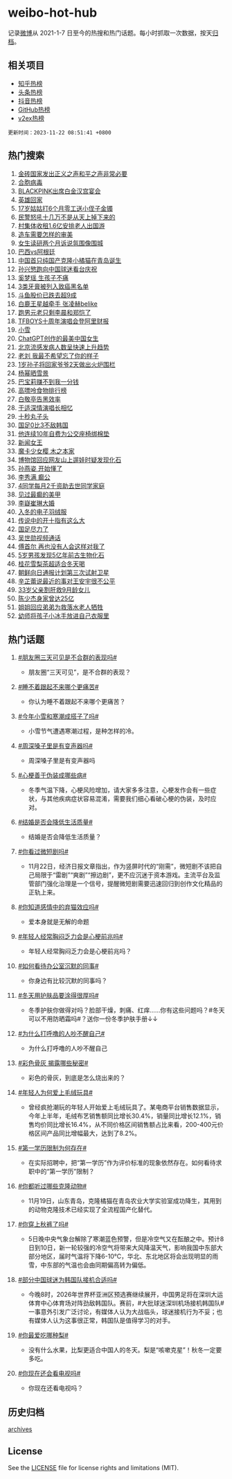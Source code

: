 # weibo-hot-hub

记录[微博](https://www.weibo.com)从 2021-1-7 日至今的热搜和热门话题。每小时抓取一次数据，按天[归档](archives)。

## 相关项目

- [知乎热榜](https://github.com/lonnyzhang423/zhihu-hot-hub)
- [头条热榜](https://github.com/lonnyzhang423/toutiao-hot-hub)
- [抖音热榜](https://github.com/lonnyzhang423/douyin-hot-hub)
- [GitHub热榜](https://github.com/lonnyzhang423/github-hot-hub)
- [v2ex热榜](https://github.com/lonnyzhang423/v2ex-hot-hub)


`更新时间：2023-11-22 08:51:41 +0800`

## 热门搜索

1. [金砖国家发出正义之声和平之声非常必要](https://m.weibo.cn/search?containerid=100103type%3D1%26t%3D10%26q%3D%23%E9%87%91%E7%A0%96%E5%9B%BD%E5%AE%B6%E5%8F%91%E5%87%BA%E6%AD%A3%E4%B9%89%E4%B9%8B%E5%A3%B0%E5%92%8C%E5%B9%B3%E4%B9%8B%E5%A3%B0%E9%9D%9E%E5%B8%B8%E5%BF%85%E8%A6%81%23&stream_entry_id=51&isnewpage=1&extparam=seat%3D1%26pos%3D0%26dgr%3D0%26stream_entry_id%3D51%26c_type%3D51%26q%3D%2523%25E9%2587%2591%25E7%25A0%2596%25E5%259B%25BD%25E5%25AE%25B6%25E5%258F%2591%25E5%2587%25BA%25E6%25AD%25A3%25E4%25B9%2589%25E4%25B9%258B%25E5%25A3%25B0%25E5%2592%258C%25E5%25B9%25B3%25E4%25B9%258B%25E5%25A3%25B0%25E9%259D%259E%25E5%25B8%25B8%25E5%25BF%2585%25E8%25A6%2581%2523%26cate%3D10103%26filter_type%3Drealtimehot%26display_time%3D1700614298%26pre_seqid%3D17006142989180711638)
1. [合胞病毒](https://m.weibo.cn/search?containerid=100103type%3D1%26t%3D10%26q%3D%E5%90%88%E8%83%9E%E7%97%85%E6%AF%92&stream_entry_id=31&isnewpage=1&extparam=seat%3D1%26lcate%3D5001%26flag%3D2%26q%3D%25E5%2590%2588%25E8%2583%259E%25E7%2597%2585%25E6%25AF%2592%26pos%3D0%26dgr%3D0%26cate%3D5001%26filter_type%3Drealtimehot%26realpos%3D1%26c_type%3D31%26stream_entry_id%3D31%26band_rank%3D1%26display_time%3D1700614298%26pre_seqid%3D17006142989180711638)
1. [BLACKPINK出席白金汉宫宴会](https://m.weibo.cn/search?containerid=100103type%3D1%26t%3D10%26q%3D%23BLACKPINK%E5%87%BA%E5%B8%AD%E7%99%BD%E9%87%91%E6%B1%89%E5%AE%AB%E5%AE%B4%E4%BC%9A%23&stream_entry_id=31&isnewpage=1&extparam=seat%3D1%26lcate%3D5001%26flag%3D1%26q%3D%2523BLACKPINK%25E5%2587%25BA%25E5%25B8%25AD%25E7%2599%25BD%25E9%2587%2591%25E6%25B1%2589%25E5%25AE%25AB%25E5%25AE%25B4%25E4%25BC%259A%2523%26pos%3D1%26dgr%3D0%26cate%3D5001%26filter_type%3Drealtimehot%26realpos%3D2%26c_type%3D31%26stream_entry_id%3D31%26band_rank%3D2%26display_time%3D1700614298%26pre_seqid%3D17006142989180711638)
1. [英雄回家](https://m.weibo.cn/search?containerid=100103type%3D1%26t%3D10%26q%3D%23%E8%8B%B1%E9%9B%84%E5%9B%9E%E5%AE%B6%23&stream_entry_id=31&isnewpage=1&extparam=seat%3D1%26lcate%3D5001%26flag%3D0%26q%3D%2523%25E8%258B%25B1%25E9%259B%2584%25E5%259B%259E%25E5%25AE%25B6%2523%26pos%3D2%26dgr%3D0%26cate%3D5001%26filter_type%3Drealtimehot%26realpos%3D3%26c_type%3D31%26stream_entry_id%3D31%26band_rank%3D3%26display_time%3D1700614298%26pre_seqid%3D17006142989180711638)
1. [17岁姑姑打6个月零工送小侄子金镯](https://m.weibo.cn/search?containerid=100103type%3D1%26t%3D10%26q%3D%2317%E5%B2%81%E5%A7%91%E5%A7%91%E6%89%936%E4%B8%AA%E6%9C%88%E9%9B%B6%E5%B7%A5%E9%80%81%E5%B0%8F%E4%BE%84%E5%AD%90%E9%87%91%E9%95%AF%23&stream_entry_id=31&isnewpage=1&extparam=seat%3D1%26lcate%3D5001%26flag%3D1%26q%3D%252317%25E5%25B2%2581%25E5%25A7%2591%25E5%25A7%2591%25E6%2589%25936%25E4%25B8%25AA%25E6%259C%2588%25E9%259B%25B6%25E5%25B7%25A5%25E9%2580%2581%25E5%25B0%258F%25E4%25BE%2584%25E5%25AD%2590%25E9%2587%2591%25E9%2595%25AF%2523%26pos%3D3%26dgr%3D0%26cate%3D5001%26filter_type%3Drealtimehot%26realpos%3D4%26c_type%3D31%26stream_entry_id%3D31%26band_rank%3D4%26display_time%3D1700614298%26pre_seqid%3D17006142989180711638)
1. [民警怒吼十几万不是从天上掉下来的](https://m.weibo.cn/search?containerid=100103type%3D1%26t%3D10%26q%3D%23%E6%B0%91%E8%AD%A6%E6%80%92%E5%90%BC%E5%8D%81%E5%87%A0%E4%B8%87%E4%B8%8D%E6%98%AF%E4%BB%8E%E5%A4%A9%E4%B8%8A%E6%8E%89%E4%B8%8B%E6%9D%A5%E7%9A%84%23&stream_entry_id=31&isnewpage=1&extparam=seat%3D1%26lcate%3D5001%26flag%3D32768%26q%3D%2523%25E6%25B0%2591%25E8%25AD%25A6%25E6%2580%2592%25E5%2590%25BC%25E5%258D%2581%25E5%2587%25A0%25E4%25B8%2587%25E4%25B8%258D%25E6%2598%25AF%25E4%25BB%258E%25E5%25A4%25A9%25E4%25B8%258A%25E6%258E%2589%25E4%25B8%258B%25E6%259D%25A5%25E7%259A%2584%2523%26pos%3D4%26dgr%3D0%26cate%3D5001%26filter_type%3Drealtimehot%26realpos%3D5%26c_type%3D31%26stream_entry_id%3D31%26band_rank%3D5%26display_time%3D1700614298%26pre_seqid%3D17006142989180711638)
1. [村集体收租1.6亿安排老人出国游](https://m.weibo.cn/search?containerid=100103type%3D1%26t%3D10%26q%3D%23%E6%9D%91%E9%9B%86%E4%BD%93%E6%94%B6%E7%A7%9F1.6%E4%BA%BF%E5%AE%89%E6%8E%92%E8%80%81%E4%BA%BA%E5%87%BA%E5%9B%BD%E6%B8%B8%23&stream_entry_id=31&isnewpage=1&extparam=seat%3D1%26lcate%3D5001%26flag%3D32768%26q%3D%2523%25E6%259D%2591%25E9%259B%2586%25E4%25BD%2593%25E6%2594%25B6%25E7%25A7%259F1.6%25E4%25BA%25BF%25E5%25AE%2589%25E6%258E%2592%25E8%2580%2581%25E4%25BA%25BA%25E5%2587%25BA%25E5%259B%25BD%25E6%25B8%25B8%2523%26pos%3D5%26dgr%3D0%26cate%3D5001%26filter_type%3Drealtimehot%26realpos%3D6%26c_type%3D31%26stream_entry_id%3D31%26band_rank%3D6%26display_time%3D1700614298%26pre_seqid%3D17006142989180711638)
1. [造车需要怎样的审美](https://m.weibo.cn/search?containerid=100103type%3D1%26t%3D10%26q%3D%23%E9%80%A0%E8%BD%A6%E9%9C%80%E8%A6%81%E6%80%8E%E6%A0%B7%E7%9A%84%E5%AE%A1%E7%BE%8E%23&stream_entry_id=31&isnewpage=1&extparam=seat%3D1%26lcate%3D5001%26dgr%3D0%26q%3D%2523%25E9%2580%25A0%25E8%25BD%25A6%25E9%259C%2580%25E8%25A6%2581%25E6%2580%258E%25E6%25A0%25B7%25E7%259A%2584%25E5%25AE%25A1%25E7%25BE%258E%2523%26stream_entry_id%3D31%26pos%3D6%26adid%3D212178%26filter_type%3Drealtimehot%26band_rank%3D7%26cate%3D5001%26is_ad_pos%3D1%26c_type%3D31%26display_time%3D1700614298%26pre_seqid%3D17006142989180711638)
1. [女生读研两个月诉说氛围像围城](https://m.weibo.cn/search?containerid=100103type%3D1%26t%3D10%26q%3D%23%E5%A5%B3%E7%94%9F%E8%AF%BB%E7%A0%94%E4%B8%A4%E4%B8%AA%E6%9C%88%E8%AF%89%E8%AF%B4%E6%B0%9B%E5%9B%B4%E5%83%8F%E5%9B%B4%E5%9F%8E%23&stream_entry_id=31&isnewpage=1&extparam=seat%3D1%26lcate%3D5001%26flag%3D0%26q%3D%2523%25E5%25A5%25B3%25E7%2594%259F%25E8%25AF%25BB%25E7%25A0%2594%25E4%25B8%25A4%25E4%25B8%25AA%25E6%259C%2588%25E8%25AF%2589%25E8%25AF%25B4%25E6%25B0%259B%25E5%259B%25B4%25E5%2583%258F%25E5%259B%25B4%25E5%259F%258E%2523%26pos%3D7%26dgr%3D0%26cate%3D5001%26filter_type%3Drealtimehot%26realpos%3D7%26c_type%3D31%26stream_entry_id%3D31%26band_rank%3D7%26display_time%3D1700614298%26pre_seqid%3D17006142989180711638)
1. [巴西vs阿根廷](https://m.weibo.cn/search?containerid=100103type%3D1%26t%3D10%26q%3D%23%E5%B7%B4%E8%A5%BFvs%E9%98%BF%E6%A0%B9%E5%BB%B7%23&stream_entry_id=31&isnewpage=1&extparam=seat%3D1%26lcate%3D5001%26flag%3D1%26q%3D%2523%25E5%25B7%25B4%25E8%25A5%25BFvs%25E9%2598%25BF%25E6%25A0%25B9%25E5%25BB%25B7%2523%26pos%3D8%26dgr%3D0%26cate%3D5001%26filter_type%3Drealtimehot%26realpos%3D8%26c_type%3D31%26stream_entry_id%3D31%26band_rank%3D8%26display_time%3D1700614298%26pre_seqid%3D17006142989180711638)
1. [中国首只纯国产克隆小橘猫在青岛诞生](https://m.weibo.cn/search?containerid=100103type%3D1%26t%3D10%26q%3D%23%E4%B8%AD%E5%9B%BD%E9%A6%96%E5%8F%AA%E7%BA%AF%E5%9B%BD%E4%BA%A7%E5%85%8B%E9%9A%86%E5%B0%8F%E6%A9%98%E7%8C%AB%E5%9C%A8%E9%9D%92%E5%B2%9B%E8%AF%9E%E7%94%9F%23&stream_entry_id=31&isnewpage=1&extparam=seat%3D1%26lcate%3D5001%26flag%3D1%26q%3D%2523%25E4%25B8%25AD%25E5%259B%25BD%25E9%25A6%2596%25E5%258F%25AA%25E7%25BA%25AF%25E5%259B%25BD%25E4%25BA%25A7%25E5%2585%258B%25E9%259A%2586%25E5%25B0%258F%25E6%25A9%2598%25E7%258C%25AB%25E5%259C%25A8%25E9%259D%2592%25E5%25B2%259B%25E8%25AF%259E%25E7%2594%259F%2523%26pos%3D9%26dgr%3D0%26cate%3D5001%26filter_type%3Drealtimehot%26realpos%3D9%26c_type%3D31%26stream_entry_id%3D31%26band_rank%3D9%26display_time%3D1700614298%26pre_seqid%3D17006142989180711638)
1. [孙兴慜跑向中国球迷看台庆祝](https://m.weibo.cn/search?containerid=100103type%3D1%26t%3D10%26q%3D%23%E5%AD%99%E5%85%B4%E6%85%9C%E8%B7%91%E5%90%91%E4%B8%AD%E5%9B%BD%E7%90%83%E8%BF%B7%E7%9C%8B%E5%8F%B0%E5%BA%86%E7%A5%9D%23&stream_entry_id=31&isnewpage=1&extparam=seat%3D1%26lcate%3D5001%26flag%3D0%26q%3D%2523%25E5%25AD%2599%25E5%2585%25B4%25E6%2585%259C%25E8%25B7%2591%25E5%2590%2591%25E4%25B8%25AD%25E5%259B%25BD%25E7%2590%2583%25E8%25BF%25B7%25E7%259C%258B%25E5%258F%25B0%25E5%25BA%2586%25E7%25A5%259D%2523%26pos%3D10%26dgr%3D0%26cate%3D5001%26filter_type%3Drealtimehot%26realpos%3D10%26c_type%3D31%26stream_entry_id%3D31%26band_rank%3D10%26display_time%3D1700614298%26pre_seqid%3D17006142989180711638)
1. [奚梦瑶 生孩子不痛](https://m.weibo.cn/search?containerid=100103type%3D1%26t%3D10%26q%3D%E5%A5%9A%E6%A2%A6%E7%91%B6+%E7%94%9F%E5%AD%A9%E5%AD%90%E4%B8%8D%E7%97%9B&stream_entry_id=31&isnewpage=1&extparam=seat%3D1%26lcate%3D5001%26flag%3D1%26q%3D%25E5%25A5%259A%25E6%25A2%25A6%25E7%2591%25B6%2520%25E7%2594%259F%25E5%25AD%25A9%25E5%25AD%2590%25E4%25B8%258D%25E7%2597%259B%26pos%3D11%26dgr%3D0%26cate%3D5001%26filter_type%3Drealtimehot%26realpos%3D11%26c_type%3D31%26stream_entry_id%3D31%26band_rank%3D11%26display_time%3D1700614298%26pre_seqid%3D17006142989180711638)
1. [3类牙膏被列入致癌黑名单](https://m.weibo.cn/search?containerid=100103type%3D1%26t%3D10%26q%3D%233%E7%B1%BB%E7%89%99%E8%86%8F%E8%A2%AB%E5%88%97%E5%85%A5%E8%87%B4%E7%99%8C%E9%BB%91%E5%90%8D%E5%8D%95%23&stream_entry_id=31&isnewpage=1&extparam=seat%3D1%26lcate%3D5001%26flag%3D0%26q%3D%25233%25E7%25B1%25BB%25E7%2589%2599%25E8%2586%258F%25E8%25A2%25AB%25E5%2588%2597%25E5%2585%25A5%25E8%2587%25B4%25E7%2599%258C%25E9%25BB%2591%25E5%2590%258D%25E5%258D%2595%2523%26pos%3D12%26dgr%3D0%26cate%3D5001%26filter_type%3Drealtimehot%26realpos%3D12%26c_type%3D31%26stream_entry_id%3D31%26band_rank%3D12%26display_time%3D1700614298%26pre_seqid%3D17006142989180711638)
1. [斗鱼股价已跌去超9成](https://m.weibo.cn/search?containerid=100103type%3D1%26t%3D10%26q%3D%23%E6%96%97%E9%B1%BC%E8%82%A1%E4%BB%B7%E5%B7%B2%E8%B7%8C%E5%8E%BB%E8%B6%859%E6%88%90%23&stream_entry_id=31&isnewpage=1&extparam=seat%3D1%26lcate%3D5001%26flag%3D1%26q%3D%2523%25E6%2596%2597%25E9%25B1%25BC%25E8%2582%25A1%25E4%25BB%25B7%25E5%25B7%25B2%25E8%25B7%258C%25E5%258E%25BB%25E8%25B6%25859%25E6%2588%2590%2523%26pos%3D13%26dgr%3D0%26cate%3D5001%26filter_type%3Drealtimehot%26realpos%3D13%26c_type%3D31%26stream_entry_id%3D31%26band_rank%3D13%26display_time%3D1700614298%26pre_seqid%3D17006142989180711638)
1. [白鹿王星越牵手 张凌赫belike](https://m.weibo.cn/search?containerid=100103type%3D1%26t%3D10%26q%3D%E7%99%BD%E9%B9%BF%E7%8E%8B%E6%98%9F%E8%B6%8A%E7%89%B5%E6%89%8B+%E5%BC%A0%E5%87%8C%E8%B5%ABbelike&stream_entry_id=31&isnewpage=1&extparam=seat%3D1%26lcate%3D5001%26flag%3D2%26q%3D%25E7%2599%25BD%25E9%25B9%25BF%25E7%258E%258B%25E6%2598%259F%25E8%25B6%258A%25E7%2589%25B5%25E6%2589%258B%2520%25E5%25BC%25A0%25E5%2587%258C%25E8%25B5%25ABbelike%26pos%3D14%26dgr%3D0%26cate%3D5001%26filter_type%3Drealtimehot%26realpos%3D14%26c_type%3D31%26stream_entry_id%3D31%26band_rank%3D14%26display_time%3D1700614298%26pre_seqid%3D17006142989180711638)
1. [跑男元老只剩李晨和郑恺了](https://m.weibo.cn/search?containerid=100103type%3D1%26t%3D10%26q%3D%23%E8%B7%91%E7%94%B7%E5%85%83%E8%80%81%E5%8F%AA%E5%89%A9%E6%9D%8E%E6%99%A8%E5%92%8C%E9%83%91%E6%81%BA%E4%BA%86%23&stream_entry_id=31&isnewpage=1&extparam=seat%3D1%26lcate%3D5001%26flag%3D2%26q%3D%2523%25E8%25B7%2591%25E7%2594%25B7%25E5%2585%2583%25E8%2580%2581%25E5%258F%25AA%25E5%2589%25A9%25E6%259D%258E%25E6%2599%25A8%25E5%2592%258C%25E9%2583%2591%25E6%2581%25BA%25E4%25BA%2586%2523%26pos%3D15%26dgr%3D0%26cate%3D5001%26filter_type%3Drealtimehot%26realpos%3D15%26c_type%3D31%26stream_entry_id%3D31%26band_rank%3D15%26display_time%3D1700614298%26pre_seqid%3D17006142989180711638)
1. [TFBOYS十周年演唱会登阿里财报](https://m.weibo.cn/search?containerid=100103type%3D1%26t%3D10%26q%3D%23TFBOYS%E5%8D%81%E5%91%A8%E5%B9%B4%E6%BC%94%E5%94%B1%E4%BC%9A%E7%99%BB%E9%98%BF%E9%87%8C%E8%B4%A2%E6%8A%A5%23&stream_entry_id=31&isnewpage=1&extparam=seat%3D1%26lcate%3D5001%26flag%3D1%26q%3D%2523TFBOYS%25E5%258D%2581%25E5%2591%25A8%25E5%25B9%25B4%25E6%25BC%2594%25E5%2594%25B1%25E4%25BC%259A%25E7%2599%25BB%25E9%2598%25BF%25E9%2587%258C%25E8%25B4%25A2%25E6%258A%25A5%2523%26pos%3D16%26dgr%3D0%26cate%3D5001%26filter_type%3Drealtimehot%26realpos%3D16%26c_type%3D31%26stream_entry_id%3D31%26band_rank%3D16%26display_time%3D1700614298%26pre_seqid%3D17006142989180711638)
1. [小雪](https://m.weibo.cn/search?containerid=100103type%3D1%26t%3D10%26q%3D%23%E5%B0%8F%E9%9B%AA%23&stream_entry_id=31&isnewpage=1&extparam=seat%3D1%26lcate%3D5001%26flag%3D0%26q%3D%2523%25E5%25B0%258F%25E9%259B%25AA%2523%26pos%3D17%26dgr%3D0%26cate%3D5001%26filter_type%3Drealtimehot%26realpos%3D17%26c_type%3D31%26stream_entry_id%3D31%26band_rank%3D17%26display_time%3D1700614298%26pre_seqid%3D17006142989180711638)
1. [ChatGPT创作的最美中国女生](https://m.weibo.cn/search?containerid=100103type%3D1%26t%3D10%26q%3DChatGPT%E5%88%9B%E4%BD%9C%E7%9A%84%E6%9C%80%E7%BE%8E%E4%B8%AD%E5%9B%BD%E5%A5%B3%E7%94%9F&stream_entry_id=31&isnewpage=1&extparam=seat%3D1%26lcate%3D5001%26flag%3D0%26q%3DChatGPT%25E5%2588%259B%25E4%25BD%259C%25E7%259A%2584%25E6%259C%2580%25E7%25BE%258E%25E4%25B8%25AD%25E5%259B%25BD%25E5%25A5%25B3%25E7%2594%259F%26pos%3D18%26dgr%3D0%26cate%3D5001%26filter_type%3Drealtimehot%26realpos%3D18%26c_type%3D31%26stream_entry_id%3D31%26band_rank%3D18%26display_time%3D1700614298%26pre_seqid%3D17006142989180711638)
1. [北京流感发病人数呈快速上升趋势](https://m.weibo.cn/search?containerid=100103type%3D1%26t%3D10%26q%3D%23%E5%8C%97%E4%BA%AC%E6%B5%81%E6%84%9F%E5%8F%91%E7%97%85%E4%BA%BA%E6%95%B0%E5%91%88%E5%BF%AB%E9%80%9F%E4%B8%8A%E5%8D%87%E8%B6%8B%E5%8A%BF%23&stream_entry_id=31&isnewpage=1&extparam=seat%3D1%26lcate%3D5001%26flag%3D1%26q%3D%2523%25E5%258C%2597%25E4%25BA%25AC%25E6%25B5%2581%25E6%2584%259F%25E5%258F%2591%25E7%2597%2585%25E4%25BA%25BA%25E6%2595%25B0%25E5%2591%2588%25E5%25BF%25AB%25E9%2580%259F%25E4%25B8%258A%25E5%258D%2587%25E8%25B6%258B%25E5%258A%25BF%2523%26pos%3D19%26dgr%3D0%26cate%3D5001%26filter_type%3Drealtimehot%26realpos%3D19%26c_type%3D31%26stream_entry_id%3D31%26band_rank%3D19%26display_time%3D1700614298%26pre_seqid%3D17006142989180711638)
1. [老刘 我最不希望忘了你的样子](https://m.weibo.cn/search?containerid=100103type%3D1%26t%3D10%26q%3D%E8%80%81%E5%88%98+%E6%88%91%E6%9C%80%E4%B8%8D%E5%B8%8C%E6%9C%9B%E5%BF%98%E4%BA%86%E4%BD%A0%E7%9A%84%E6%A0%B7%E5%AD%90&stream_entry_id=31&isnewpage=1&extparam=seat%3D1%26lcate%3D5001%26flag%3D0%26q%3D%25E8%2580%2581%25E5%2588%2598%2520%25E6%2588%2591%25E6%259C%2580%25E4%25B8%258D%25E5%25B8%258C%25E6%259C%259B%25E5%25BF%2598%25E4%25BA%2586%25E4%25BD%25A0%25E7%259A%2584%25E6%25A0%25B7%25E5%25AD%2590%26pos%3D20%26dgr%3D0%26cate%3D5001%26filter_type%3Drealtimehot%26realpos%3D20%26c_type%3D31%26stream_entry_id%3D31%26band_rank%3D20%26display_time%3D1700614298%26pre_seqid%3D17006142989180711638)
1. [1岁孙子将回家爷爷2天做出火炉围栏](https://m.weibo.cn/search?containerid=100103type%3D1%26t%3D10%26q%3D%231%E5%B2%81%E5%AD%99%E5%AD%90%E5%B0%86%E5%9B%9E%E5%AE%B6%E7%88%B7%E7%88%B72%E5%A4%A9%E5%81%9A%E5%87%BA%E7%81%AB%E7%82%89%E5%9B%B4%E6%A0%8F%23&stream_entry_id=31&isnewpage=1&extparam=seat%3D1%26lcate%3D5001%26flag%3D32768%26q%3D%25231%25E5%25B2%2581%25E5%25AD%2599%25E5%25AD%2590%25E5%25B0%2586%25E5%259B%259E%25E5%25AE%25B6%25E7%2588%25B7%25E7%2588%25B72%25E5%25A4%25A9%25E5%2581%259A%25E5%2587%25BA%25E7%2581%25AB%25E7%2582%2589%25E5%259B%25B4%25E6%25A0%258F%2523%26pos%3D21%26dgr%3D0%26cate%3D5001%26filter_type%3Drealtimehot%26realpos%3D21%26c_type%3D31%26stream_entry_id%3D31%26band_rank%3D21%26display_time%3D1700614298%26pre_seqid%3D17006142989180711638)
1. [杨幂晒雪景](https://m.weibo.cn/search?containerid=100103type%3D1%26t%3D10%26q%3D%23%E6%9D%A8%E5%B9%82%E6%99%92%E9%9B%AA%E6%99%AF%23&stream_entry_id=31&isnewpage=1&extparam=seat%3D1%26lcate%3D5001%26flag%3D1%26q%3D%2523%25E6%259D%25A8%25E5%25B9%2582%25E6%2599%2592%25E9%259B%25AA%25E6%2599%25AF%2523%26pos%3D22%26dgr%3D0%26cate%3D5001%26filter_type%3Drealtimehot%26realpos%3D22%26c_type%3D31%26stream_entry_id%3D31%26band_rank%3D22%26display_time%3D1700614298%26pre_seqid%3D17006142989180711638)
1. [巴宝莉赚不到我一分钱](https://m.weibo.cn/search?containerid=100103type%3D1%26t%3D10%26q%3D%E5%B7%B4%E5%AE%9D%E8%8E%89%E8%B5%9A%E4%B8%8D%E5%88%B0%E6%88%91%E4%B8%80%E5%88%86%E9%92%B1&stream_entry_id=31&isnewpage=1&extparam=seat%3D1%26lcate%3D5001%26flag%3D0%26q%3D%25E5%25B7%25B4%25E5%25AE%259D%25E8%258E%2589%25E8%25B5%259A%25E4%25B8%258D%25E5%2588%25B0%25E6%2588%2591%25E4%25B8%2580%25E5%2588%2586%25E9%2592%25B1%26pos%3D23%26dgr%3D0%26cate%3D5001%26filter_type%3Drealtimehot%26realpos%3D23%26c_type%3D31%26stream_entry_id%3D31%26band_rank%3D23%26display_time%3D1700614298%26pre_seqid%3D17006142989180711638)
1. [高嘌呤食物排行榜](https://m.weibo.cn/search?containerid=100103type%3D1%26t%3D10%26q%3D%E9%AB%98%E5%98%8C%E5%91%A4%E9%A3%9F%E7%89%A9%E6%8E%92%E8%A1%8C%E6%A6%9C&stream_entry_id=31&isnewpage=1&extparam=seat%3D1%26lcate%3D5001%26flag%3D0%26q%3D%25E9%25AB%2598%25E5%2598%258C%25E5%2591%25A4%25E9%25A3%259F%25E7%2589%25A9%25E6%258E%2592%25E8%25A1%258C%25E6%25A6%259C%26pos%3D24%26dgr%3D0%26cate%3D5001%26filter_type%3Drealtimehot%26realpos%3D24%26c_type%3D31%26stream_entry_id%3D31%26band_rank%3D24%26display_time%3D1700614298%26pre_seqid%3D17006142989180711638)
1. [白敬亭告黑效率](https://m.weibo.cn/search?containerid=100103type%3D1%26t%3D10%26q%3D%23%E7%99%BD%E6%95%AC%E4%BA%AD%E5%91%8A%E9%BB%91%E6%95%88%E7%8E%87%23&stream_entry_id=31&isnewpage=1&extparam=seat%3D1%26lcate%3D5001%26flag%3D0%26q%3D%2523%25E7%2599%25BD%25E6%2595%25AC%25E4%25BA%25AD%25E5%2591%258A%25E9%25BB%2591%25E6%2595%2588%25E7%258E%2587%2523%26pos%3D25%26dgr%3D0%26cate%3D5001%26filter_type%3Drealtimehot%26realpos%3D25%26c_type%3D31%26stream_entry_id%3D31%26band_rank%3D25%26display_time%3D1700614298%26pre_seqid%3D17006142989180711638)
1. [于适深情演唱长相忆](https://m.weibo.cn/search?containerid=100103type%3D1%26t%3D10%26q%3D%23%E4%BA%8E%E9%80%82%E6%B7%B1%E6%83%85%E6%BC%94%E5%94%B1%E9%95%BF%E7%9B%B8%E5%BF%86%23&stream_entry_id=31&isnewpage=1&extparam=seat%3D1%26lcate%3D5001%26flag%3D32768%26q%3D%2523%25E4%25BA%258E%25E9%2580%2582%25E6%25B7%25B1%25E6%2583%2585%25E6%25BC%2594%25E5%2594%25B1%25E9%2595%25BF%25E7%259B%25B8%25E5%25BF%2586%2523%26pos%3D26%26dgr%3D0%26cate%3D5001%26filter_type%3Drealtimehot%26realpos%3D26%26c_type%3D31%26stream_entry_id%3D31%26band_rank%3D26%26display_time%3D1700614298%26pre_seqid%3D17006142989180711638)
1. [十秒丸子头](https://m.weibo.cn/search?containerid=100103type%3D1%26t%3D10%26q%3D%E5%8D%81%E7%A7%92%E4%B8%B8%E5%AD%90%E5%A4%B4&stream_entry_id=31&isnewpage=1&extparam=seat%3D1%26lcate%3D5001%26flag%3D1%26q%3D%25E5%258D%2581%25E7%25A7%2592%25E4%25B8%25B8%25E5%25AD%2590%25E5%25A4%25B4%26pos%3D27%26dgr%3D0%26cate%3D5001%26filter_type%3Drealtimehot%26realpos%3D27%26c_type%3D31%26stream_entry_id%3D31%26band_rank%3D27%26display_time%3D1700614298%26pre_seqid%3D17006142989180711638)
1. [国足0比3不敌韩国](https://m.weibo.cn/search?containerid=100103type%3D1%26t%3D10%26q%3D%E5%9B%BD%E8%B6%B30%E6%AF%943%E4%B8%8D%E6%95%8C%E9%9F%A9%E5%9B%BD&stream_entry_id=31&isnewpage=1&extparam=seat%3D1%26lcate%3D5001%26flag%3D0%26q%3D%25E5%259B%25BD%25E8%25B6%25B30%25E6%25AF%25943%25E4%25B8%258D%25E6%2595%258C%25E9%259F%25A9%25E5%259B%25BD%26pos%3D28%26dgr%3D0%26cate%3D5001%26filter_type%3Drealtimehot%26realpos%3D28%26c_type%3D31%26stream_entry_id%3D31%26band_rank%3D28%26display_time%3D1700614298%26pre_seqid%3D17006142989180711638)
1. [他连续10年自费为公交座椅绑棉垫](https://m.weibo.cn/search?containerid=100103type%3D1%26t%3D10%26q%3D%23%E4%BB%96%E8%BF%9E%E7%BB%AD10%E5%B9%B4%E8%87%AA%E8%B4%B9%E4%B8%BA%E5%85%AC%E4%BA%A4%E5%BA%A7%E6%A4%85%E7%BB%91%E6%A3%89%E5%9E%AB%23&stream_entry_id=31&isnewpage=1&extparam=seat%3D1%26lcate%3D5001%26flag%3D32768%26q%3D%2523%25E4%25BB%2596%25E8%25BF%259E%25E7%25BB%25AD10%25E5%25B9%25B4%25E8%2587%25AA%25E8%25B4%25B9%25E4%25B8%25BA%25E5%2585%25AC%25E4%25BA%25A4%25E5%25BA%25A7%25E6%25A4%2585%25E7%25BB%2591%25E6%25A3%2589%25E5%259E%25AB%2523%26pos%3D29%26dgr%3D0%26cate%3D5001%26filter_type%3Drealtimehot%26realpos%3D29%26c_type%3D31%26stream_entry_id%3D31%26band_rank%3D29%26display_time%3D1700614298%26pre_seqid%3D17006142989180711638)
1. [新闻女王](https://m.weibo.cn/search?containerid=100103type%3D1%26t%3D10%26q%3D%E6%96%B0%E9%97%BB%E5%A5%B3%E7%8E%8B&stream_entry_id=31&isnewpage=1&extparam=seat%3D1%26lcate%3D5001%26flag%3D1%26q%3D%25E6%2596%25B0%25E9%2597%25BB%25E5%25A5%25B3%25E7%258E%258B%26pos%3D30%26dgr%3D0%26cate%3D5001%26filter_type%3Drealtimehot%26realpos%3D30%26c_type%3D31%26stream_entry_id%3D31%26band_rank%3D30%26display_time%3D1700614298%26pre_seqid%3D17006142989180711638)
1. [魔卡少女樱 木之本家](https://m.weibo.cn/search?containerid=100103type%3D1%26t%3D10%26q%3D%E9%AD%94%E5%8D%A1%E5%B0%91%E5%A5%B3%E6%A8%B1+%E6%9C%A8%E4%B9%8B%E6%9C%AC%E5%AE%B6&stream_entry_id=31&isnewpage=1&extparam=seat%3D1%26lcate%3D5001%26flag%3D1%26q%3D%25E9%25AD%2594%25E5%258D%25A1%25E5%25B0%2591%25E5%25A5%25B3%25E6%25A8%25B1%2520%25E6%259C%25A8%25E4%25B9%258B%25E6%259C%25AC%25E5%25AE%25B6%26pos%3D31%26dgr%3D0%26cate%3D5001%26filter_type%3Drealtimehot%26realpos%3D31%26c_type%3D31%26stream_entry_id%3D31%26band_rank%3D31%26display_time%3D1700614298%26pre_seqid%3D17006142989180711638)
1. [博物馆回应网友山上遛娃时疑发现化石](https://m.weibo.cn/search?containerid=100103type%3D1%26t%3D10%26q%3D%23%E5%8D%9A%E7%89%A9%E9%A6%86%E5%9B%9E%E5%BA%94%E7%BD%91%E5%8F%8B%E5%B1%B1%E4%B8%8A%E9%81%9B%E5%A8%83%E6%97%B6%E7%96%91%E5%8F%91%E7%8E%B0%E5%8C%96%E7%9F%B3%23&stream_entry_id=31&isnewpage=1&extparam=seat%3D1%26lcate%3D5001%26flag%3D32768%26q%3D%2523%25E5%258D%259A%25E7%2589%25A9%25E9%25A6%2586%25E5%259B%259E%25E5%25BA%2594%25E7%25BD%2591%25E5%258F%258B%25E5%25B1%25B1%25E4%25B8%258A%25E9%2581%259B%25E5%25A8%2583%25E6%2597%25B6%25E7%2596%2591%25E5%258F%2591%25E7%258E%25B0%25E5%258C%2596%25E7%259F%25B3%2523%26pos%3D32%26dgr%3D0%26cate%3D5001%26filter_type%3Drealtimehot%26realpos%3D32%26c_type%3D31%26stream_entry_id%3D31%26band_rank%3D32%26display_time%3D1700614298%26pre_seqid%3D17006142989180711638)
1. [孙燕姿 开始懂了](https://m.weibo.cn/search?containerid=100103type%3D1%26t%3D10%26q%3D%E5%AD%99%E7%87%95%E5%A7%BF+%E5%BC%80%E5%A7%8B%E6%87%82%E4%BA%86&stream_entry_id=31&isnewpage=1&extparam=seat%3D1%26lcate%3D5001%26flag%3D0%26q%3D%25E5%25AD%2599%25E7%2587%2595%25E5%25A7%25BF%2520%25E5%25BC%2580%25E5%25A7%258B%25E6%2587%2582%25E4%25BA%2586%26pos%3D33%26dgr%3D0%26cate%3D5001%26filter_type%3Drealtimehot%26realpos%3D33%26c_type%3D31%26stream_entry_id%3D31%26band_rank%3D33%26display_time%3D1700614298%26pre_seqid%3D17006142989180711638)
1. [李秀满 癫公](https://m.weibo.cn/search?containerid=100103type%3D1%26t%3D10%26q%3D%E6%9D%8E%E7%A7%80%E6%BB%A1+%E7%99%AB%E5%85%AC&stream_entry_id=31&isnewpage=1&extparam=seat%3D1%26lcate%3D5001%26flag%3D0%26q%3D%25E6%259D%258E%25E7%25A7%2580%25E6%25BB%25A1%2520%25E7%2599%25AB%25E5%2585%25AC%26pos%3D34%26dgr%3D0%26cate%3D5001%26filter_type%3Drealtimehot%26realpos%3D34%26c_type%3D31%26stream_entry_id%3D31%26band_rank%3D34%26display_time%3D1700614298%26pre_seqid%3D17006142989180711638)
1. [4同学每月2千资助去世同学家庭](https://m.weibo.cn/search?containerid=100103type%3D1%26t%3D10%26q%3D%234%E5%90%8C%E5%AD%A6%E6%AF%8F%E6%9C%882%E5%8D%83%E8%B5%84%E5%8A%A9%E5%8E%BB%E4%B8%96%E5%90%8C%E5%AD%A6%E5%AE%B6%E5%BA%AD%23&stream_entry_id=31&isnewpage=1&extparam=seat%3D1%26lcate%3D5001%26flag%3D32768%26q%3D%25234%25E5%2590%258C%25E5%25AD%25A6%25E6%25AF%258F%25E6%259C%25882%25E5%258D%2583%25E8%25B5%2584%25E5%258A%25A9%25E5%258E%25BB%25E4%25B8%2596%25E5%2590%258C%25E5%25AD%25A6%25E5%25AE%25B6%25E5%25BA%25AD%2523%26pos%3D35%26dgr%3D0%26cate%3D5001%26filter_type%3Drealtimehot%26realpos%3D35%26c_type%3D31%26stream_entry_id%3D31%26band_rank%3D35%26display_time%3D1700614298%26pre_seqid%3D17006142989180711638)
1. [见过最癫的美甲](https://m.weibo.cn/search?containerid=100103type%3D1%26t%3D10%26q%3D%E8%A7%81%E8%BF%87%E6%9C%80%E7%99%AB%E7%9A%84%E7%BE%8E%E7%94%B2&stream_entry_id=31&isnewpage=1&extparam=seat%3D1%26lcate%3D5001%26flag%3D0%26q%3D%25E8%25A7%2581%25E8%25BF%2587%25E6%259C%2580%25E7%2599%25AB%25E7%259A%2584%25E7%25BE%258E%25E7%2594%25B2%26pos%3D36%26dgr%3D0%26cate%3D5001%26filter_type%3Drealtimehot%26realpos%3D36%26c_type%3D31%26stream_entry_id%3D31%26band_rank%3D36%26display_time%3D1700614298%26pre_seqid%3D17006142989180711638)
1. [李嶷崔琳大婚](https://m.weibo.cn/search?containerid=100103type%3D1%26t%3D10%26q%3D%23%E6%9D%8E%E5%B6%B7%E5%B4%94%E7%90%B3%E5%A4%A7%E5%A9%9A%23&stream_entry_id=31&isnewpage=1&extparam=seat%3D1%26lcate%3D5001%26flag%3D1%26q%3D%2523%25E6%259D%258E%25E5%25B6%25B7%25E5%25B4%2594%25E7%2590%25B3%25E5%25A4%25A7%25E5%25A9%259A%2523%26pos%3D37%26dgr%3D0%26cate%3D5001%26filter_type%3Drealtimehot%26realpos%3D37%26c_type%3D31%26stream_entry_id%3D31%26band_rank%3D37%26display_time%3D1700614298%26pre_seqid%3D17006142989180711638)
1. [入冬的电子羽绒服](https://m.weibo.cn/search?containerid=100103type%3D1%26t%3D10%26q%3D%E5%85%A5%E5%86%AC%E7%9A%84%E7%94%B5%E5%AD%90%E7%BE%BD%E7%BB%92%E6%9C%8D&stream_entry_id=31&isnewpage=1&extparam=seat%3D1%26lcate%3D5001%26flag%3D0%26q%3D%25E5%2585%25A5%25E5%2586%25AC%25E7%259A%2584%25E7%2594%25B5%25E5%25AD%2590%25E7%25BE%25BD%25E7%25BB%2592%25E6%259C%258D%26pos%3D38%26dgr%3D0%26cate%3D5001%26filter_type%3Drealtimehot%26realpos%3D38%26c_type%3D31%26stream_entry_id%3D31%26band_rank%3D38%26display_time%3D1700614298%26pre_seqid%3D17006142989180711638)
1. [传说中的开十指有这么大](https://m.weibo.cn/search?containerid=100103type%3D1%26t%3D10%26q%3D%E4%BC%A0%E8%AF%B4%E4%B8%AD%E7%9A%84%E5%BC%80%E5%8D%81%E6%8C%87%E6%9C%89%E8%BF%99%E4%B9%88%E5%A4%A7&stream_entry_id=31&isnewpage=1&extparam=seat%3D1%26lcate%3D5001%26flag%3D0%26q%3D%25E4%25BC%25A0%25E8%25AF%25B4%25E4%25B8%25AD%25E7%259A%2584%25E5%25BC%2580%25E5%258D%2581%25E6%258C%2587%25E6%259C%2589%25E8%25BF%2599%25E4%25B9%2588%25E5%25A4%25A7%26pos%3D39%26dgr%3D0%26cate%3D5001%26filter_type%3Drealtimehot%26realpos%3D39%26c_type%3D31%26stream_entry_id%3D31%26band_rank%3D39%26display_time%3D1700614298%26pre_seqid%3D17006142989180711638)
1. [国足尽力了](https://m.weibo.cn/search?containerid=100103type%3D1%26t%3D10%26q%3D%23%E5%9B%BD%E8%B6%B3%E5%B0%BD%E5%8A%9B%E4%BA%86%23&stream_entry_id=31&isnewpage=1&extparam=seat%3D1%26lcate%3D5001%26flag%3D0%26q%3D%2523%25E5%259B%25BD%25E8%25B6%25B3%25E5%25B0%25BD%25E5%258A%259B%25E4%25BA%2586%2523%26pos%3D40%26dgr%3D0%26cate%3D5001%26filter_type%3Drealtimehot%26realpos%3D40%26c_type%3D31%26stream_entry_id%3D31%26band_rank%3D40%26display_time%3D1700614298%26pre_seqid%3D17006142989180711638)
1. [吴世勋视频通话](https://m.weibo.cn/search?containerid=100103type%3D1%26t%3D10%26q%3D%23%E5%90%B4%E4%B8%96%E5%8B%8B%E8%A7%86%E9%A2%91%E9%80%9A%E8%AF%9D%23&stream_entry_id=31&isnewpage=1&extparam=seat%3D1%26lcate%3D5001%26flag%3D0%26q%3D%2523%25E5%2590%25B4%25E4%25B8%2596%25E5%258B%258B%25E8%25A7%2586%25E9%25A2%2591%25E9%2580%259A%25E8%25AF%259D%2523%26pos%3D41%26dgr%3D0%26cate%3D5001%26filter_type%3Drealtimehot%26realpos%3D41%26c_type%3D31%26stream_entry_id%3D31%26band_rank%3D41%26display_time%3D1700614298%26pre_seqid%3D17006142989180711638)
1. [傅首尔 再也没有人会这样对我了](https://m.weibo.cn/search?containerid=100103type%3D1%26t%3D10%26q%3D%E5%82%85%E9%A6%96%E5%B0%94+%E5%86%8D%E4%B9%9F%E6%B2%A1%E6%9C%89%E4%BA%BA%E4%BC%9A%E8%BF%99%E6%A0%B7%E5%AF%B9%E6%88%91%E4%BA%86&stream_entry_id=31&isnewpage=1&extparam=seat%3D1%26lcate%3D5001%26flag%3D0%26q%3D%25E5%2582%2585%25E9%25A6%2596%25E5%25B0%2594%2520%25E5%2586%258D%25E4%25B9%259F%25E6%25B2%25A1%25E6%259C%2589%25E4%25BA%25BA%25E4%25BC%259A%25E8%25BF%2599%25E6%25A0%25B7%25E5%25AF%25B9%25E6%2588%2591%25E4%25BA%2586%26pos%3D42%26dgr%3D0%26cate%3D5001%26filter_type%3Drealtimehot%26realpos%3D42%26c_type%3D31%26stream_entry_id%3D31%26band_rank%3D42%26display_time%3D1700614298%26pre_seqid%3D17006142989180711638)
1. [5岁男孩发现5亿年前古生物化石](https://m.weibo.cn/search?containerid=100103type%3D1%26t%3D10%26q%3D%235%E5%B2%81%E7%94%B7%E5%AD%A9%E5%8F%91%E7%8E%B05%E4%BA%BF%E5%B9%B4%E5%89%8D%E5%8F%A4%E7%94%9F%E7%89%A9%E5%8C%96%E7%9F%B3%23&stream_entry_id=31&isnewpage=1&extparam=seat%3D1%26lcate%3D5001%26flag%3D0%26q%3D%25235%25E5%25B2%2581%25E7%2594%25B7%25E5%25AD%25A9%25E5%258F%2591%25E7%258E%25B05%25E4%25BA%25BF%25E5%25B9%25B4%25E5%2589%258D%25E5%258F%25A4%25E7%2594%259F%25E7%2589%25A9%25E5%258C%2596%25E7%259F%25B3%2523%26pos%3D43%26dgr%3D0%26cate%3D5001%26filter_type%3Drealtimehot%26realpos%3D43%26c_type%3D31%26stream_entry_id%3D31%26band_rank%3D43%26display_time%3D1700614298%26pre_seqid%3D17006142989180711638)
1. [桂花雪梨茶超适合冬天喝](https://m.weibo.cn/search?containerid=100103type%3D1%26t%3D10%26q%3D%23%E6%A1%82%E8%8A%B1%E9%9B%AA%E6%A2%A8%E8%8C%B6%E8%B6%85%E9%80%82%E5%90%88%E5%86%AC%E5%A4%A9%E5%96%9D%23&stream_entry_id=31&isnewpage=1&extparam=seat%3D1%26lcate%3D5001%26flag%3D1%26q%3D%2523%25E6%25A1%2582%25E8%258A%25B1%25E9%259B%25AA%25E6%25A2%25A8%25E8%258C%25B6%25E8%25B6%2585%25E9%2580%2582%25E5%2590%2588%25E5%2586%25AC%25E5%25A4%25A9%25E5%2596%259D%2523%26pos%3D44%26dgr%3D0%26cate%3D5001%26filter_type%3Drealtimehot%26realpos%3D44%26c_type%3D31%26stream_entry_id%3D31%26band_rank%3D44%26display_time%3D1700614298%26pre_seqid%3D17006142989180711638)
1. [朝鲜向日通报计划第三次试射卫星](https://m.weibo.cn/search?containerid=100103type%3D1%26t%3D10%26q%3D%23%E6%9C%9D%E9%B2%9C%E5%90%91%E6%97%A5%E9%80%9A%E6%8A%A5%E8%AE%A1%E5%88%92%E7%AC%AC%E4%B8%89%E6%AC%A1%E8%AF%95%E5%B0%84%E5%8D%AB%E6%98%9F%23&stream_entry_id=31&isnewpage=1&extparam=seat%3D1%26lcate%3D5001%26flag%3D0%26q%3D%2523%25E6%259C%259D%25E9%25B2%259C%25E5%2590%2591%25E6%2597%25A5%25E9%2580%259A%25E6%258A%25A5%25E8%25AE%25A1%25E5%2588%2592%25E7%25AC%25AC%25E4%25B8%2589%25E6%25AC%25A1%25E8%25AF%2595%25E5%25B0%2584%25E5%258D%25AB%25E6%2598%259F%2523%26pos%3D45%26dgr%3D0%26cate%3D5001%26filter_type%3Drealtimehot%26realpos%3D45%26c_type%3D31%26stream_entry_id%3D31%26band_rank%3D45%26display_time%3D1700614298%26pre_seqid%3D17006142989180711638)
1. [辛芷蕾说最近的事对王安宇很不公平](https://m.weibo.cn/search?containerid=100103type%3D1%26t%3D10%26q%3D%23%E8%BE%9B%E8%8A%B7%E8%95%BE%E8%AF%B4%E6%9C%80%E8%BF%91%E7%9A%84%E4%BA%8B%E5%AF%B9%E7%8E%8B%E5%AE%89%E5%AE%87%E5%BE%88%E4%B8%8D%E5%85%AC%E5%B9%B3%23&stream_entry_id=31&isnewpage=1&extparam=seat%3D1%26lcate%3D5001%26flag%3D0%26q%3D%2523%25E8%25BE%259B%25E8%258A%25B7%25E8%2595%25BE%25E8%25AF%25B4%25E6%259C%2580%25E8%25BF%2591%25E7%259A%2584%25E4%25BA%258B%25E5%25AF%25B9%25E7%258E%258B%25E5%25AE%2589%25E5%25AE%2587%25E5%25BE%2588%25E4%25B8%258D%25E5%2585%25AC%25E5%25B9%25B3%2523%26pos%3D46%26dgr%3D0%26cate%3D5001%26filter_type%3Drealtimehot%26realpos%3D46%26c_type%3D31%26stream_entry_id%3D31%26band_rank%3D46%26display_time%3D1700614298%26pre_seqid%3D17006142989180711638)
1. [33岁父亲割肝救9月龄女儿](https://m.weibo.cn/search?containerid=100103type%3D1%26t%3D10%26q%3D%2333%E5%B2%81%E7%88%B6%E4%BA%B2%E5%89%B2%E8%82%9D%E6%95%919%E6%9C%88%E9%BE%84%E5%A5%B3%E5%84%BF%23&stream_entry_id=31&isnewpage=1&extparam=seat%3D1%26lcate%3D5001%26flag%3D32768%26q%3D%252333%25E5%25B2%2581%25E7%2588%25B6%25E4%25BA%25B2%25E5%2589%25B2%25E8%2582%259D%25E6%2595%25919%25E6%259C%2588%25E9%25BE%2584%25E5%25A5%25B3%25E5%2584%25BF%2523%26pos%3D47%26dgr%3D0%26cate%3D5001%26filter_type%3Drealtimehot%26realpos%3D47%26c_type%3D31%26stream_entry_id%3D31%26band_rank%3D47%26display_time%3D1700614298%26pre_seqid%3D17006142989180711638)
1. [陈少杰身家曾达25亿](https://m.weibo.cn/search?containerid=100103type%3D1%26t%3D10%26q%3D%23%E9%99%88%E5%B0%91%E6%9D%B0%E8%BA%AB%E5%AE%B6%E6%9B%BE%E8%BE%BE25%E4%BA%BF%23&stream_entry_id=31&isnewpage=1&extparam=seat%3D1%26lcate%3D5001%26flag%3D0%26q%3D%2523%25E9%2599%2588%25E5%25B0%2591%25E6%259D%25B0%25E8%25BA%25AB%25E5%25AE%25B6%25E6%259B%25BE%25E8%25BE%25BE25%25E4%25BA%25BF%2523%26pos%3D48%26dgr%3D0%26cate%3D5001%26filter_type%3Drealtimehot%26realpos%3D48%26c_type%3D31%26stream_entry_id%3D31%26band_rank%3D48%26display_time%3D1700614298%26pre_seqid%3D17006142989180711638)
1. [姐姐回应弟弟为救落水老人牺牲](https://m.weibo.cn/search?containerid=100103type%3D1%26t%3D10%26q%3D%23%E5%A7%90%E5%A7%90%E5%9B%9E%E5%BA%94%E5%BC%9F%E5%BC%9F%E4%B8%BA%E6%95%91%E8%90%BD%E6%B0%B4%E8%80%81%E4%BA%BA%E7%89%BA%E7%89%B2%23&stream_entry_id=31&isnewpage=1&extparam=seat%3D1%26lcate%3D5001%26flag%3D32768%26q%3D%2523%25E5%25A7%2590%25E5%25A7%2590%25E5%259B%259E%25E5%25BA%2594%25E5%25BC%259F%25E5%25BC%259F%25E4%25B8%25BA%25E6%2595%2591%25E8%2590%25BD%25E6%25B0%25B4%25E8%2580%2581%25E4%25BA%25BA%25E7%2589%25BA%25E7%2589%25B2%2523%26pos%3D49%26dgr%3D0%26cate%3D5001%26filter_type%3Drealtimehot%26realpos%3D49%26c_type%3D31%26stream_entry_id%3D31%26band_rank%3D49%26display_time%3D1700614298%26pre_seqid%3D17006142989180711638)
1. [幼师将孩子小冰手放进自己衣服里](https://m.weibo.cn/search?containerid=100103type%3D1%26t%3D10%26q%3D%23%E5%B9%BC%E5%B8%88%E5%B0%86%E5%AD%A9%E5%AD%90%E5%B0%8F%E5%86%B0%E6%89%8B%E6%94%BE%E8%BF%9B%E8%87%AA%E5%B7%B1%E8%A1%A3%E6%9C%8D%E9%87%8C%23&stream_entry_id=31&isnewpage=1&extparam=seat%3D1%26lcate%3D5001%26flag%3D32768%26q%3D%2523%25E5%25B9%25BC%25E5%25B8%2588%25E5%25B0%2586%25E5%25AD%25A9%25E5%25AD%2590%25E5%25B0%258F%25E5%2586%25B0%25E6%2589%258B%25E6%2594%25BE%25E8%25BF%259B%25E8%2587%25AA%25E5%25B7%25B1%25E8%25A1%25A3%25E6%259C%258D%25E9%2587%258C%2523%26pos%3D50%26dgr%3D0%26cate%3D5001%26filter_type%3Drealtimehot%26realpos%3D50%26c_type%3D31%26stream_entry_id%3D31%26band_rank%3D50%26display_time%3D1700614298%26pre_seqid%3D17006142989180711638)

## 热门话题

1. [#朋友圈三天可见是不合群的表现吗#](https://m.weibo.cn/search?containerid=231522type%3D1%26t%3D10%26q%3D%23%E6%9C%8B%E5%8F%8B%E5%9C%88%E4%B8%89%E5%A4%A9%E5%8F%AF%E8%A7%81%E6%98%AF%E4%B8%8D%E5%90%88%E7%BE%A4%E7%9A%84%E8%A1%A8%E7%8E%B0%E5%90%97%23&stream_entry_id=128&isnewpage=1&extparam=seat%3D1%26lcate%3D5004%26cate%3D5004%26pos%3D1-0-0%26unitid%3D1700535746224%26dgr%3D0%26c_type%3D128%26display_time%3D1700614301%26pre_seqid%3D170061430166304376142)
    - 朋友圈“三天可见”，是不合群的表现？

1. [#睡不着跟起不来哪个更痛苦#](https://m.weibo.cn/search?containerid=231522type%3D1%26t%3D10%26q%3D%23%E7%9D%A1%E4%B8%8D%E7%9D%80%E8%B7%9F%E8%B5%B7%E4%B8%8D%E6%9D%A5%E5%93%AA%E4%B8%AA%E6%9B%B4%E7%97%9B%E8%8B%A6%23&stream_entry_id=128&isnewpage=1&extparam=seat%3D1%26lcate%3D5004%26cate%3D5004%26pos%3D1-0-1%26unitid%3D1700538478760%26dgr%3D0%26c_type%3D128%26display_time%3D1700614301%26pre_seqid%3D170061430166304376142)
    - 你认为睡不着跟起不来哪个更痛苦？

1. [#今年小雪和寒潮成搭子了吗#](https://m.weibo.cn/search?containerid=231522type%3D1%26t%3D10%26q%3D%23%E4%BB%8A%E5%B9%B4%E5%B0%8F%E9%9B%AA%E5%92%8C%E5%AF%92%E6%BD%AE%E6%88%90%E6%90%AD%E5%AD%90%E4%BA%86%E5%90%97%23&stream_entry_id=128&isnewpage=1&extparam=seat%3D1%26lcate%3D5004%26cate%3D5004%26pos%3D1-0-2%26unitid%3D1700612538748%26dgr%3D0%26c_type%3D128%26display_time%3D1700614301%26pre_seqid%3D170061430166304376142)
    - 小雪节气遭遇寒潮过程，是种怎样的冷。

1. [#周深嗓子里是有变声器吗#](https://m.weibo.cn/search?containerid=231522type%3D1%26t%3D10%26q%3D%23%E5%91%A8%E6%B7%B1%E5%97%93%E5%AD%90%E9%87%8C%E6%98%AF%E6%9C%89%E5%8F%98%E5%A3%B0%E5%99%A8%E5%90%97%23&stream_entry_id=128&isnewpage=1&extparam=seat%3D1%26lcate%3D5004%26cate%3D5004%26pos%3D1-0-3%26unitid%3D1700461349875%26dgr%3D0%26c_type%3D128%26display_time%3D1700614301%26pre_seqid%3D170061430166304376142)
    - 周深嗓子里是有变声器吗

1. [#心梗善于伪装成哪些病#](https://m.weibo.cn/search?containerid=231522type%3D1%26t%3D10%26q%3D%23%E5%BF%83%E6%A2%97%E5%96%84%E4%BA%8E%E4%BC%AA%E8%A3%85%E6%88%90%E5%93%AA%E4%BA%9B%E7%97%85%23&stream_entry_id=128&isnewpage=1&extparam=seat%3D1%26lcate%3D5004%26cate%3D5004%26pos%3D1-0-4%26unitid%3D1700447517887%26dgr%3D0%26c_type%3D128%26display_time%3D1700614301%26pre_seqid%3D170061430166304376142)
    - 冬季气温下降，心梗风险增加，请大家多多注意，心梗发作会有一些症状，与其他疾病症状容易混淆，需要我们细心看破心梗的伪装，及时应对。

1. [#结婚是否会降低生活质量#](https://m.weibo.cn/search?containerid=231522type%3D1%26t%3D10%26q%3D%23%E7%BB%93%E5%A9%9A%E6%98%AF%E5%90%A6%E4%BC%9A%E9%99%8D%E4%BD%8E%E7%94%9F%E6%B4%BB%E8%B4%A8%E9%87%8F%23&stream_entry_id=128&isnewpage=1&extparam=seat%3D1%26lcate%3D5004%26cate%3D5004%26pos%3D1-0-5%26unitid%3D1700461334683%26dgr%3D0%26c_type%3D128%26display_time%3D1700614301%26pre_seqid%3D170061430166304376142)
    - 结婚是否会降低生活质量？

1. [#你看过微短剧吗#](https://m.weibo.cn/search?containerid=231522type%3D1%26t%3D10%26q%3D%23%E4%BD%A0%E7%9C%8B%E8%BF%87%E5%BE%AE%E7%9F%AD%E5%89%A7%E5%90%97%23&stream_entry_id=128&isnewpage=1&extparam=seat%3D1%26lcate%3D5004%26cate%3D5004%26pos%3D1-0-6%26unitid%3D1700610769314%26dgr%3D0%26c_type%3D128%26display_time%3D1700614301%26pre_seqid%3D170061430166304376142)
    - 11月22日，经济日报文章指出，作为竖屏时代的“刚需”，微短剧不该把自己局限于“雷剧”“爽剧”“擦边剧”，更不应沉迷于资本游戏。主流平台及监管部门强化治理是一个信号，提醒微短剧需要迅速回归到创作文化精品的正轨上来。

1. [#你知道感情中的弃猫效应吗#](https://m.weibo.cn/search?containerid=231522type%3D1%26t%3D10%26q%3D%23%E4%BD%A0%E7%9F%A5%E9%81%93%E6%84%9F%E6%83%85%E4%B8%AD%E7%9A%84%E5%BC%83%E7%8C%AB%E6%95%88%E5%BA%94%E5%90%97%23&stream_entry_id=128&isnewpage=1&extparam=seat%3D1%26lcate%3D5004%26cate%3D5004%26pos%3D1-0-7%26unitid%3D1700485067181%26dgr%3D0%26c_type%3D128%26display_time%3D1700614301%26pre_seqid%3D170061430166304376142)
    - 爱本身就是无解的命题

1. [#年轻人经常胸闷乏力会是心梗前兆吗#](https://m.weibo.cn/search?containerid=231522type%3D1%26t%3D10%26q%3D%23%E5%B9%B4%E8%BD%BB%E4%BA%BA%E7%BB%8F%E5%B8%B8%E8%83%B8%E9%97%B7%E4%B9%8F%E5%8A%9B%E4%BC%9A%E6%98%AF%E5%BF%83%E6%A2%97%E5%89%8D%E5%85%86%E5%90%97%23&stream_entry_id=128&isnewpage=1&extparam=seat%3D1%26lcate%3D5004%26cate%3D5004%26pos%3D1-0-8%26unitid%3D1700485656040%26dgr%3D0%26c_type%3D128%26display_time%3D1700614301%26pre_seqid%3D170061430166304376142)
    - 年轻人经常胸闷乏力会是心梗前兆吗？

1. [#如何看待办公室沉默的同事#](https://m.weibo.cn/search?containerid=231522type%3D1%26t%3D10%26q%3D%23%E5%A6%82%E4%BD%95%E7%9C%8B%E5%BE%85%E5%8A%9E%E5%85%AC%E5%AE%A4%E6%B2%89%E9%BB%98%E7%9A%84%E5%90%8C%E4%BA%8B%23&stream_entry_id=128&isnewpage=1&extparam=seat%3D1%26lcate%3D5004%26cate%3D5004%26pos%3D1-0-9%26unitid%3D1700467055564%26dgr%3D0%26c_type%3D128%26display_time%3D1700614301%26pre_seqid%3D170061430166304376142)
    - 你身边有比较沉默的同事吗？

1. [#冬天用护肤品要涂得很厚吗#](https://m.weibo.cn/search?containerid=231522type%3D1%26t%3D10%26q%3D%23%E5%86%AC%E5%A4%A9%E7%94%A8%E6%8A%A4%E8%82%A4%E5%93%81%E8%A6%81%E6%B6%82%E5%BE%97%E5%BE%88%E5%8E%9A%E5%90%97%23&stream_entry_id=128&isnewpage=1&extparam=seat%3D1%26lcate%3D5004%26cate%3D5004%26pos%3D1-0-10%26unitid%3D1700551691021%26dgr%3D0%26c_type%3D128%26display_time%3D1700614301%26pre_seqid%3D170061430166304376142)
    - 冬季护肤你做得对吗？脸部干燥，刺痛、红痒……你有这些问题吗？#冬天可以不用防晒霜吗#？送你一份冬季护肤手册↓↓

1. [#为什么打呼噜的人吵不醒自己#](https://m.weibo.cn/search?containerid=231522type%3D1%26t%3D10%26q%3D%23%E4%B8%BA%E4%BB%80%E4%B9%88%E6%89%93%E5%91%BC%E5%99%9C%E7%9A%84%E4%BA%BA%E5%90%B5%E4%B8%8D%E9%86%92%E8%87%AA%E5%B7%B1%23&stream_entry_id=128&isnewpage=1&extparam=seat%3D1%26lcate%3D5004%26cate%3D5004%26pos%3D1-0-11%26unitid%3D1700577802595%26dgr%3D0%26c_type%3D128%26display_time%3D1700614301%26pre_seqid%3D170061430166304376142)
    - 为什么打呼噜的人吵不醒自己

1. [#彩色骨灰 揭露哪些秘密#](https://m.weibo.cn/search?containerid=231522type%3D1%26t%3D10%26q%3D%23%E5%BD%A9%E8%89%B2%E9%AA%A8%E7%81%B0+%E6%8F%AD%E9%9C%B2%E5%93%AA%E4%BA%9B%E7%A7%98%E5%AF%86%23&stream_entry_id=128&isnewpage=1&extparam=seat%3D1%26lcate%3D5004%26cate%3D5004%26pos%3D1-0-12%26unitid%3D1700455630664%26dgr%3D0%26c_type%3D128%26display_time%3D1700614301%26pre_seqid%3D170061430166304376142)
    - 彩色的骨灰，到底是怎么烧出来的？

1. [#年轻人为何爱上毛绒玩具#](https://m.weibo.cn/search?containerid=231522type%3D1%26t%3D10%26q%3D%23%E5%B9%B4%E8%BD%BB%E4%BA%BA%E4%B8%BA%E4%BD%95%E7%88%B1%E4%B8%8A%E6%AF%9B%E7%BB%92%E7%8E%A9%E5%85%B7%23&stream_entry_id=128&isnewpage=1&extparam=seat%3D1%26lcate%3D5004%26cate%3D5004%26pos%3D1-0-13%26unitid%3D1700556501626%26dgr%3D0%26c_type%3D128%26display_time%3D1700614301%26pre_seqid%3D170061430166304376142)
    - 曾经疯抢潮玩的年轻人开始爱上毛绒玩具了。某电商平台销售数据显示，今年上半年，毛绒布艺销售额同比增长30.4%，销量同比增长12.1%，销售均价同比增长16.4%，从不同价格区间销售额占比来看，200-400元价格区间产品同比增幅最大，达到了8.2%。

1. [#第一学历限制为何存在#](https://m.weibo.cn/search?containerid=231522type%3D1%26t%3D10%26q%3D%23%E7%AC%AC%E4%B8%80%E5%AD%A6%E5%8E%86%E9%99%90%E5%88%B6%E4%B8%BA%E4%BD%95%E5%AD%98%E5%9C%A8%23&stream_entry_id=128&isnewpage=1&extparam=seat%3D1%26lcate%3D5004%26cate%3D5004%26pos%3D1-0-14%26unitid%3D1700540268765%26dgr%3D0%26c_type%3D128%26display_time%3D1700614301%26pre_seqid%3D170061430166304376142)
    - 在实际招聘中，把“第一学历”作为评价标准的现象依然存在。如何看待求职中的“第一学历”限制？

1. [#你都听过哪些克隆动物#](https://m.weibo.cn/search?containerid=231522type%3D1%26t%3D10%26q%3D%23%E4%BD%A0%E9%83%BD%E5%90%AC%E8%BF%87%E5%93%AA%E4%BA%9B%E5%85%8B%E9%9A%86%E5%8A%A8%E7%89%A9%23&stream_entry_id=128&isnewpage=1&extparam=seat%3D1%26lcate%3D5004%26cate%3D5004%26pos%3D1-0-15%26unitid%3D1700470373864%26dgr%3D0%26c_type%3D128%26display_time%3D1700614301%26pre_seqid%3D170061430166304376142)
    - 11月19日，山东青岛，克隆橘猫在青岛农业大学实验室成功降生，其用到的动物克隆技术已经实现了全流程国产化替代。

1. [#你穿上秋裤了吗#](https://m.weibo.cn/search?containerid=231522type%3D1%26t%3D10%26q%3D%23%E4%BD%A0%E7%A9%BF%E4%B8%8A%E7%A7%8B%E8%A3%A4%E4%BA%86%E5%90%97%23&stream_entry_id=128&isnewpage=1&extparam=seat%3D1%26lcate%3D5004%26cate%3D5004%26pos%3D1-0-16%26unitid%3D1700449919181%26dgr%3D0%26c_type%3D128%26display_time%3D1700614301%26pre_seqid%3D170061430166304376142)
    - 5日晚中央气象台解除了寒潮蓝色预警，但是冷空气又在酝酿之中。预计8日到10日，新一轮较强的冷空气将带来大风降温天气，影响我国中东部大部分地区，届时气温将下降6-10°C，华北、东北地区将会出现明显的雨雪，中东部的气温也会由同期偏高转为偏低。

1. [#部分中国球迷为韩国队接机合适吗#](https://m.weibo.cn/search?containerid=231522type%3D1%26t%3D10%26q%3D%23%E9%83%A8%E5%88%86%E4%B8%AD%E5%9B%BD%E7%90%83%E8%BF%B7%E4%B8%BA%E9%9F%A9%E5%9B%BD%E9%98%9F%E6%8E%A5%E6%9C%BA%E5%90%88%E9%80%82%E5%90%97%23&stream_entry_id=128&isnewpage=1&extparam=seat%3D1%26lcate%3D5004%26cate%3D5004%26pos%3D1-0-17%26unitid%3D1700581099091%26dgr%3D0%26c_type%3D128%26display_time%3D1700614301%26pre_seqid%3D170061430166304376142)
    - 今晚8时，2026年世界杯亚洲区预选赛继续展开，中国男足将在深圳大运体育中心体育场对阵劲敌韩国队。赛前，#大批球迷深圳机场接机韩国队#一事意外引发广泛讨论，有媒体人认为大战临头，球迷接机行为不妥；也有媒体人认为这事很正常，韩国队是值得学习的对手。

1. [#你最爱吃哪种梨#](https://m.weibo.cn/search?containerid=231522type%3D1%26t%3D10%26q%3D%23%E4%BD%A0%E6%9C%80%E7%88%B1%E5%90%83%E5%93%AA%E7%A7%8D%E6%A2%A8%23&stream_entry_id=128&isnewpage=1&extparam=seat%3D1%26lcate%3D5004%26cate%3D5004%26pos%3D1-0-18%26unitid%3D1700579026252%26dgr%3D0%26c_type%3D128%26display_time%3D1700614301%26pre_seqid%3D170061430166304376142)
    - 没有什么水果，比梨更适合中国人的冬天。梨是“咳嗽克星”！秋冬一定要多吃。

1. [#你现在还会看电视吗#](https://m.weibo.cn/search?containerid=231522type%3D1%26t%3D10%26q%3D%23%E4%BD%A0%E7%8E%B0%E5%9C%A8%E8%BF%98%E4%BC%9A%E7%9C%8B%E7%94%B5%E8%A7%86%E5%90%97%23&stream_entry_id=128&isnewpage=1&extparam=seat%3D1%26lcate%3D5004%26cate%3D5004%26pos%3D1-0-19%26unitid%3D1700574189969%26dgr%3D0%26c_type%3D128%26display_time%3D1700614301%26pre_seqid%3D170061430166304376142)
    - 你现在还看电视吗？


## 历史归档

[archives](archives)

## License

See the [LICENSE](LICENSE) file for license rights and limitations (MIT).
